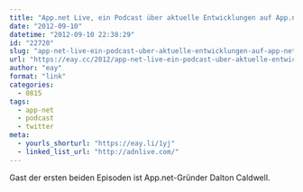 ```yaml
---
title: "App.net Live, ein Podcast über aktuelle Entwicklungen auf App.net"
date: "2012-09-10"
datetime: "2012-09-10 22:38:29"
id: "22720"
slug: "app-net-live-ein-podcast-uber-aktuelle-entwicklungen-auf-app-net"
url: "https://eay.cc/2012/app-net-live-ein-podcast-uber-aktuelle-entwicklungen-auf-app-net/"
author: "eay"
format: "link"
categories:
  - 0815
tags:
  - app-net
  - podcast
  - twitter
meta:
  - yourls_shorturl: "https://eay.li/1yj"
  - linked_list_url: "http://adnlive.com/"
---
```


Gast der ersten beiden Episoden ist App.net-Gründer Dalton Caldwell.
